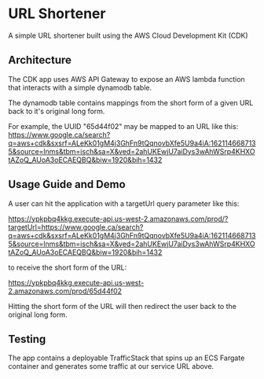 # URL Shortener

A simple URL shortener built using the AWS Cloud Development Kit (CDK)

## Architecture

The CDK app uses AWS API Gateway to expose an AWS lambda function that interacts with a simple dynamodb table.

The dynamodb table contains mappings from the short form of a given URL back to it's original long form.

For example, the UUID "65d44f02" may be mapped to an URL like this: https://www.google.ca/search?q=aws+cdk&sxsrf=ALeKk01gM4j3GhFn9tQqnovbXfe5U9a4iA:1621146687135&source=lnms&tbm=isch&sa=X&ved=2ahUKEwjU7aiDys3wAhWSrp4KHXOtAZoQ_AUoA3oECAEQBQ&biw=1920&bih=1432

## Usage Guide and Demo

A user can hit the application with a targetUrl query parameter like this:

https://ypkpbq4kkg.execute-api.us-west-2.amazonaws.com/prod/?targetUrl=https://www.google.ca/search?q=aws+cdk&sxsrf=ALeKk01gM4j3GhFn9tQqnovbXfe5U9a4iA:1621146687135&source=lnms&tbm=isch&sa=X&ved=2ahUKEwjU7aiDys3wAhWSrp4KHXOtAZoQ_AUoA3oECAEQBQ&biw=1920&bih=1432

to receive the short form of the URL:

https://ypkpbq4kkg.execute-api.us-west-2.amazonaws.com/prod/65d44f02

Hitting the short form of the URL will then redirect the user back to the original long form.

## Testing

The app contains a deployable TrafficStack that spins up an ECS Fargate container and generates some traffic at our service URL above.
